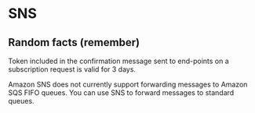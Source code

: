 
# SNS

## Random facts (remember)

Token included in the confirmation message sent to end-points on a subscription 
request is valid for 3 days.

Amazon SNS does not currently support forwarding messages to Amazon SQS FIFO queues. 
You can use SNS to forward messages to standard queues.